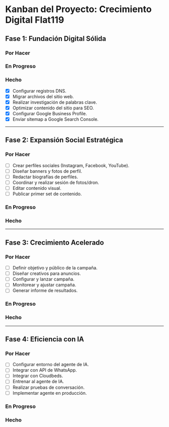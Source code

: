 # Kanban del Proyecto: Crecimiento Digital Flat119

## Fase 1: Fundación Digital Sólida

### Por Hacer

### En Progreso

### Hecho
- [x] Configurar registros DNS.
- [x] Migrar archivos del sitio web.
- [x] Realizar investigación de palabras clave.
- [x] Optimizar contenido del sitio para SEO.
- [x] Configurar Google Business Profile.
- [x] Enviar sitemap a Google Search Console.

---

## Fase 2: Expansión Social Estratégica

### Por Hacer
- [ ] Crear perfiles sociales (Instagram, Facebook, YouTube).
- [ ] Diseñar banners y fotos de perfil.
- [ ] Redactar biografías de perfiles.
- [ ] Coordinar y realizar sesión de fotos/dron.
- [ ] Editar contenido visual.
- [ ] Publicar primer set de contenido.

### En Progreso

### Hecho

---

## Fase 3: Crecimiento Acelerado

### Por Hacer
- [ ] Definir objetivo y público de la campaña.
- [ ] Diseñar creativos para anuncios.
- [ ] Configurar y lanzar campaña.
- [ ] Monitorear y ajustar campaña.
- [ ] Generar informe de resultados.

### En Progreso

### Hecho

---

## Fase 4: Eficiencia con IA

### Por Hacer
- [ ] Configurar entorno del agente de IA.
- [ ] Integrar con API de WhatsApp.
- [ ] Integrar con Cloudbeds.
- [ ] Entrenar al agente de IA.
- [ ] Realizar pruebas de conversación.
- [ ] Implementar agente en producción.

### En Progreso

### Hecho